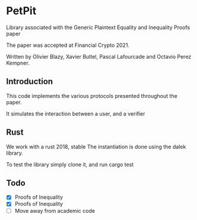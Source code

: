 # PetPit

Library associated with the Generic Plaintext Equality and Inequality Proofs paper

The paper was accepted at Financial Crypto 2021.

Written by Olivier Blazy, Xavier Bultel, Pascal Lafourcade and Octavio Perez Kempner.

## Introduction

This code implements the various protocols presented throughout the paper.

It simulates the interaction between a user, and a verifier

## Rust
We work with a rust 2018, stable
The instantiation is done using the dalek library.

To test the library simply clone it, and run cargo test

## Todo
- [X] Proofs of Inequality
- [X] Proofs of Inequality
- [ ] Move away from academic code
